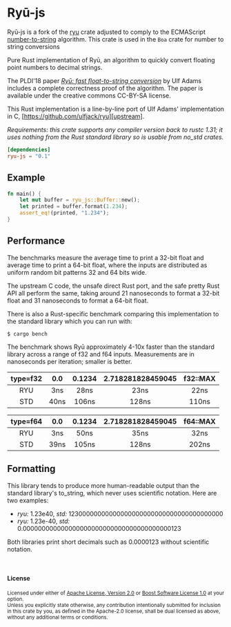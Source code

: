 # Ryū-js

Ryū-js is a fork of the [ryu][ryu-crate] crate adjusted to comply to the ECMAScript [number-to-string][number-to-string] algorithm.
This crate is used in the `Boa` crate for number to string conversions

[ryu-crate]: https://crates.io/crates/ryu
[number-to-string]: https://tc39.es/ecma262/#sec-numeric-types-number-tostring

Pure Rust implementation of Ryū, an algorithm to quickly convert floating point
numbers to decimal strings.

The PLDI'18 paper [*Ryū: fast float-to-string conversion*][paper] by Ulf Adams
includes a complete correctness proof of the algorithm. The paper is available
under the creative commons CC-BY-SA license.

This Rust implementation is a line-by-line port of Ulf Adams' implementation in
C, [https://github.com/ulfjack/ryu][upstream].

*Requirements: this crate supports any compiler version back to rustc 1.31; it
uses nothing from the Rust standard library so is usable from no_std crates.*

[paper]: https://dl.acm.org/citation.cfm?id=3192369
[upstream]: https://github.com/ulfjack/ryu/tree/1c413e127f8d02afd12eb6259bc80163722f1385

```toml
[dependencies]
ryu-js = "0.1"
```

## Example

```rust
fn main() {
    let mut buffer = ryu_js::Buffer::new();
    let printed = buffer.format(1.234);
    assert_eq!(printed, "1.234");
}
```

## Performance

The benchmarks measure the average time to print a 32-bit float and average
time to print a 64-bit float, where the inputs are distributed as uniform random
bit patterns 32 and 64 bits wide.

The upstream C code, the unsafe direct Rust port, and the safe pretty Rust API
all perform the same, taking around 21 nanoseconds to format a 32-bit float and
31 nanoseconds to format a 64-bit float.

There is also a Rust-specific benchmark comparing this implementation to the
standard library which you can run with:

```console
$ cargo bench
```

The benchmark shows Ryū approximately 4-10x faster than the standard library
across a range of f32 and f64 inputs. Measurements are in nanoseconds per
iteration; smaller is better.

| type=f32 | 0.0  | 0.1234 | 2.718281828459045 | f32::MAX |
|:--------:|:----:|:------:|:-----------------:|:--------:|
| RYU      | 3ns  | 28ns   | 23ns              | 22ns     |
| STD      | 40ns | 106ns  | 128ns             | 110ns    |

| type=f64 | 0.0  | 0.1234 | 2.718281828459045 | f64::MAX |
|:--------:|:----:|:------:|:-----------------:|:--------:|
| RYU      | 3ns  | 50ns   | 35ns              | 32ns     |
| STD      | 39ns | 105ns  | 128ns             | 202ns    |

## Formatting

This library tends to produce more human-readable output than the standard
library's to\_string, which never uses scientific notation. Here are two
examples:

- *ryu:* 1.23e40, *std:* 12300000000000000000000000000000000000000
- *ryu:* 1.23e-40, *std:* 0.000000000000000000000000000000000000000123

Both libraries print short decimals such as 0.0000123 without scientific
notation.

<br>

#### License

<sup>
Licensed under either of <a href="LICENSE-APACHE">Apache License, Version
2.0</a> or <a href="LICENSE-BOOST">Boost Software License 1.0</a> at your
option.
</sup>

<br>

<sub>
Unless you explicitly state otherwise, any contribution intentionally submitted
for inclusion in this crate by you, as defined in the Apache-2.0 license, shall
be dual licensed as above, without any additional terms or conditions.
</sub>
